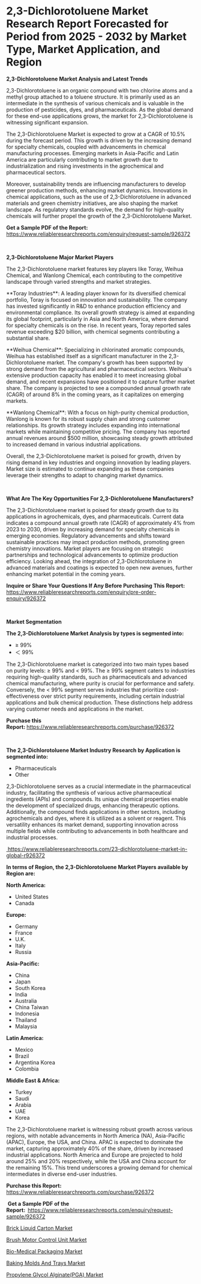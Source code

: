 <p><h1>2,3-Dichlorotoluene Market Research Report Forecasted for Period from 2025 -  2032 by Market Type, Market Application, and Region</h1></p><p><strong>2,3-Dichlorotoluene Market Analysis and Latest Trends</strong></p>
<p><p>2,3-Dichlorotoluene is an organic compound with two chlorine atoms and a methyl group attached to a toluene structure. It is primarily used as an intermediate in the synthesis of various chemicals and is valuable in the production of pesticides, dyes, and pharmaceuticals. As the global demand for these end-use applications grows, the market for 2,3-Dichlorotoluene is witnessing significant expansion.</p><p>The 2,3-Dichlorotoluene Market is expected to grow at a CAGR of 10.5% during the forecast period. This growth is driven by the increasing demand for specialty chemicals, coupled with advancements in chemical manufacturing processes. Emerging markets in Asia-Pacific and Latin America are particularly contributing to market growth due to industrialization and rising investments in the agrochemical and pharmaceutical sectors.</p><p>Moreover, sustainability trends are influencing manufacturers to develop greener production methods, enhancing market dynamics. Innovations in chemical applications, such as the use of 2,3-Dichlorotoluene in advanced materials and green chemistry initiatives, are also shaping the market landscape. As regulatory standards evolve, the demand for high-quality chemicals will further propel the growth of the 2,3-Dichlorotoluene Market.</p></p>
<p><strong>Get a Sample PDF of the Report:&nbsp;</strong> <a href="https://www.reliableresearchreports.com/enquiry/request-sample/926372?utm_campaign=16&utm_medium=2&utm_source=Github&utm_content=ia&utm_term=24032025&utm_id=23-dichlorotoluene">https://www.reliableresearchreports.com/enquiry/request-sample/926372</a></p>
<p>&nbsp;</p>
<p><strong>2,3-Dichlorotoluene Major Market Players</strong></p>
<p><p>The 2,3-Dichlorotoluene market features key players like Toray, Weihua Chemical, and Wanlong Chemical, each contributing to the competitive landscape through varied strengths and market strategies.</p><p>**Toray Industries**: A leading player known for its diversified chemical portfolio, Toray is focused on innovation and sustainability. The company has invested significantly in R&D to enhance production efficiency and environmental compliance. Its overall growth strategy is aimed at expanding its global footprint, particularly in Asia and North America, where demand for specialty chemicals is on the rise. In recent years, Toray reported sales revenue exceeding $20 billion, with chemical segments contributing a substantial share.</p><p>**Weihua Chemical**: Specializing in chlorinated aromatic compounds, Weihua has established itself as a significant manufacturer in the 2,3-Dichlorotoluene market. The company's growth has been supported by strong demand from the agricultural and pharmaceutical sectors. Weihua's extensive production capacity has enabled it to meet increasing global demand, and recent expansions have positioned it to capture further market share. The company is projected to see a compounded annual growth rate (CAGR) of around 8% in the coming years, as it capitalizes on emerging markets.</p><p>**Wanlong Chemical**: With a focus on high-purity chemical production, Wanlong is known for its robust supply chain and strong customer relationships. Its growth strategy includes expanding into international markets while maintaining competitive pricing. The company has reported annual revenues around $500 million, showcasing steady growth attributed to increased demand in various industrial applications.</p><p>Overall, the 2,3-Dichlorotoluene market is poised for growth, driven by rising demand in key industries and ongoing innovation by leading players. Market size is estimated to continue expanding as these companies leverage their strengths to adapt to changing market dynamics.</p></p>
<p>&nbsp;</p>
<p><strong>What Are The Key Opportunities For 2,3-Dichlorotoluene Manufacturers?</strong></p>
<p><p>The 2,3-Dichlorotoluene market is poised for steady growth due to its applications in agrochemicals, dyes, and pharmaceuticals. Current data indicates a compound annual growth rate (CAGR) of approximately 4% from 2023 to 2030, driven by increasing demand for specialty chemicals in emerging economies. Regulatory advancements and shifts toward sustainable practices may impact production methods, promoting green chemistry innovations. Market players are focusing on strategic partnerships and technological advancements to optimize production efficiency. Looking ahead, the integration of 2,3-Dichlorotoluene in advanced materials and coatings is expected to open new avenues, further enhancing market potential in the coming years.</p></p>
<p><strong>Inquire or Share Your Questions If Any Before Purchasing This Report:</strong> <a href="https://www.reliableresearchreports.com/enquiry/pre-order-enquiry/926372?utm_campaign=16&utm_medium=2&utm_source=Github&utm_content=ia&utm_term=24032025&utm_id=23-dichlorotoluene">https://www.reliableresearchreports.com/enquiry/pre-order-enquiry/926372</a></p>
<p>&nbsp;</p>
<p><strong>Market Segmentation</strong></p>
<p><strong>The 2,3-Dichlorotoluene Market Analysis by types is segmented into:</strong></p>
<p><ul><li>≥ 99%</li><li>＜ 99%</li></ul></p>
<p><p>The 2,3-Dichlorotoluene market is categorized into two main types based on purity levels: ≥ 99% and < 99%. The ≥ 99% segment caters to industries requiring high-quality standards, such as pharmaceuticals and advanced chemical manufacturing, where purity is crucial for performance and safety. Conversely, the < 99% segment serves industries that prioritize cost-effectiveness over strict purity requirements, including certain industrial applications and bulk chemical production. These distinctions help address varying customer needs and applications in the market.</p></p>
<p><strong>Purchase this Report:&nbsp;</strong><a href="https://www.reliableresearchreports.com/purchase/926372?utm_campaign=16&utm_medium=2&utm_source=Github&utm_content=ia&utm_term=24032025&utm_id=23-dichlorotoluene">https://www.reliableresearchreports.com/purchase/926372</a></p>
<p>&nbsp;</p>
<p><strong>The 2,3-Dichlorotoluene Market Industry Research by Application is segmented into:</strong></p>
<p><ul><li>Pharmaceuticals</li><li>Other</li></ul></p>
<p><p>2,3-Dichlorotoluene serves as a crucial intermediate in the pharmaceutical industry, facilitating the synthesis of various active pharmaceutical ingredients (APIs) and compounds. Its unique chemical properties enable the development of specialized drugs, enhancing therapeutic options. Additionally, the compound finds applications in other sectors, including agrochemicals and dyes, where it is utilized as a solvent or reagent. This versatility enhances its market demand, supporting innovation across multiple fields while contributing to advancements in both healthcare and industrial processes.</p></p>
<p><a href="https://www.reliableresearchreports.com/23-dichlorotoluene-market-in-global-r926372?utm_campaign=16&utm_medium=2&utm_source=Github&utm_content=ia&utm_term=24032025&utm_id=23-dichlorotoluene">&nbsp;https://www.reliableresearchreports.com/23-dichlorotoluene-market-in-global-r926372</a></p>
<p><strong>In terms of Region, the 2,3-Dichlorotoluene Market Players available by Region are:</strong></p>
<p>
    <p> <strong> North America: </strong>
        <ul>
            <li>United States</li>
            <li>Canada</li>
        </ul>
        </p> 
    <p> <strong> Europe: </strong>
        <ul>
            <li>Germany</li>
            <li>France</li>
            <li>U.K.</li>
            <li>Italy</li>
            <li>Russia</li>
        </ul>
        </p> 
    <p> <strong> Asia-Pacific: </strong>
        <ul>
            <li>China</li>
            <li>Japan</li>
            <li>South Korea</li>
            <li>India</li>
            <li>Australia</li>
            <li>China Taiwan</li>
            <li>Indonesia</li>
            <li>Thailand</li>
            <li>Malaysia</li>
        </ul>
        </p> 
    <p> <strong> Latin America: </strong>
        <ul>
            <li>Mexico</li>
            <li>Brazil</li>
            <li>Argentina Korea</li>
            <li>Colombia</li>
        </ul>
        </p> 
    <p> <strong> Middle East & Africa: </strong>
        <ul>
            <li>Turkey</li>
            <li>Saudi</li>
            <li>Arabia</li>
            <li>UAE</li>
            <li>Korea</li>
        </ul>
    </p>
    </p>
<p><p>The 2,3-Dichlorotoluene market is witnessing robust growth across various regions, with notable advancements in North America (NA), Asia-Pacific (APAC), Europe, the USA, and China. APAC is expected to dominate the market, capturing approximately 40% of the share, driven by increased industrial applications. North America and Europe are projected to hold around 25% and 20% respectively, while the USA and China account for the remaining 15%. This trend underscores a growing demand for chemical intermediates in diverse end-user industries.</p></p>
<p><strong>Purchase this Report: </strong><a href="https://www.reliableresearchreports.com/purchase/926372?utm_campaign=16&utm_medium=2&utm_source=Github&utm_content=ia&utm_term=24032025&utm_id=23-dichlorotoluene">https://www.reliableresearchreports.com/purchase/926372</a></p>
<p>&nbsp;<strong>Get a Sample PDF of the Report:&nbsp;&nbsp;</strong><a href="https://www.reliableresearchreports.com/enquiry/request-sample/926372?utm_campaign=16&utm_medium=2&utm_source=Github&utm_content=ia&utm_term=24032025&utm_id=23-dichlorotoluene">https://www.reliableresearchreports.com/enquiry/request-sample/926372</a></p>
<p><strong></strong></p>
<p><p><a href="https://github.com/lelkohydesyj/Market-Research-Report-List-1/blob/main/brick-liquid-carton-market.md?utm_campaign=16&utm_medium=2&utm_source=Github&utm_content=ia&utm_term=24032025&utm_id=23-dichlorotoluene">Brick Liquid Carton Market</a></p><p><a href="https://github.com/cezilfinerv9/Market-Research-Report-List-1/blob/main/brush-motor-control-unit-market.md?utm_campaign=16&utm_medium=2&utm_source=Github&utm_content=ia&utm_term=24032025&utm_id=23-dichlorotoluene">Brush Motor Control Unit Market</a></p><p><a href="https://github.com/thanenegenqa/Market-Research-Report-List-1/blob/main/bio-medical-packaging-market.md?utm_campaign=16&utm_medium=2&utm_source=Github&utm_content=ia&utm_term=24032025&utm_id=23-dichlorotoluene">Bio-Medical Packaging Market</a></p><p><a href="https://github.com/cachaskluwe/Market-Research-Report-List-1/blob/main/baking-molds-and-trays-market.md?utm_campaign=16&utm_medium=2&utm_source=Github&utm_content=ia&utm_term=24032025&utm_id=23-dichlorotoluene">Baking Molds And Trays Market</a></p><p><a href="https://github.com/mehakmiamid1/Market-Research-Report-List-1/blob/main/propylene-glycol-alginatepga-market.md?utm_campaign=16&utm_medium=2&utm_source=Github&utm_content=ia&utm_term=24032025&utm_id=23-dichlorotoluene">Propylene Glycol Alginate(PGA) Market</a></p></p>